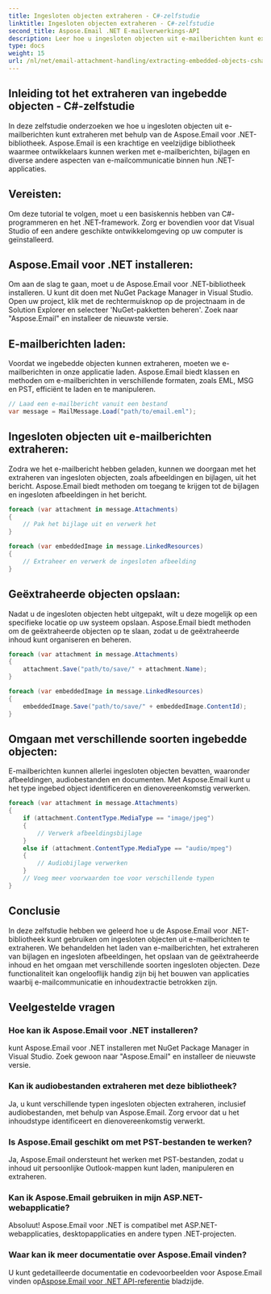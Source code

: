 ```yaml
---
title: Ingesloten objecten extraheren - C#-zelfstudie
linktitle: Ingesloten objecten extraheren - C#-zelfstudie
second_title: Aspose.Email .NET E-mailverwerkings-API
description: Leer hoe u ingesloten objecten uit e-mailberichten kunt extraheren met Aspose.Email voor .NET. Stapsgewijze handleiding met codevoorbeelden.
type: docs
weight: 15
url: /nl/net/email-attachment-handling/extracting-embedded-objects-csharp-tutorial/
---
```


## Inleiding tot het extraheren van ingebedde objecten - C#-zelfstudie

In deze zelfstudie onderzoeken we hoe u ingesloten objecten uit e-mailberichten kunt extraheren met behulp van de Aspose.Email voor .NET-bibliotheek. Aspose.Email is een krachtige en veelzijdige bibliotheek waarmee ontwikkelaars kunnen werken met e-mailberichten, bijlagen en diverse andere aspecten van e-mailcommunicatie binnen hun .NET-applicaties.

## Vereisten:

Om deze tutorial te volgen, moet u een basiskennis hebben van C#-programmeren en het .NET-framework. Zorg er bovendien voor dat Visual Studio of een andere geschikte ontwikkelomgeving op uw computer is geïnstalleerd.

## Aspose.Email voor .NET installeren:

Om aan de slag te gaan, moet u de Aspose.Email voor .NET-bibliotheek installeren. U kunt dit doen met NuGet Package Manager in Visual Studio. Open uw project, klik met de rechtermuisknop op de projectnaam in de Solution Explorer en selecteer 'NuGet-pakketten beheren'. Zoek naar "Aspose.Email" en installeer de nieuwste versie.

## E-mailberichten laden:

Voordat we ingebedde objecten kunnen extraheren, moeten we e-mailberichten in onze applicatie laden. Aspose.Email biedt klassen en methoden om e-mailberichten in verschillende formaten, zoals EML, MSG en PST, efficiënt te laden en te manipuleren.

```csharp
// Laad een e-mailbericht vanuit een bestand
var message = MailMessage.Load("path/to/email.eml");
```

## Ingesloten objecten uit e-mailberichten extraheren:

Zodra we het e-mailbericht hebben geladen, kunnen we doorgaan met het extraheren van ingesloten objecten, zoals afbeeldingen en bijlagen, uit het bericht. Aspose.Email biedt methoden om toegang te krijgen tot de bijlagen en ingesloten afbeeldingen in het bericht.

```csharp
foreach (var attachment in message.Attachments)
{
    // Pak het bijlage uit en verwerk het
}

foreach (var embeddedImage in message.LinkedResources)
{
    // Extraheer en verwerk de ingesloten afbeelding
}
```

## Geëxtraheerde objecten opslaan:

Nadat u de ingesloten objecten hebt uitgepakt, wilt u deze mogelijk op een specifieke locatie op uw systeem opslaan. Aspose.Email biedt methoden om de geëxtraheerde objecten op te slaan, zodat u de geëxtraheerde inhoud kunt organiseren en beheren.

```csharp
foreach (var attachment in message.Attachments)
{
    attachment.Save("path/to/save/" + attachment.Name);
}

foreach (var embeddedImage in message.LinkedResources)
{
    embeddedImage.Save("path/to/save/" + embeddedImage.ContentId);
}
```

## Omgaan met verschillende soorten ingebedde objecten:

E-mailberichten kunnen allerlei ingesloten objecten bevatten, waaronder afbeeldingen, audiobestanden en documenten. Met Aspose.Email kunt u het type ingebed object identificeren en dienovereenkomstig verwerken.

```csharp
foreach (var attachment in message.Attachments)
{
    if (attachment.ContentType.MediaType == "image/jpeg")
    {
        // Verwerk afbeeldingsbijlage
    }
    else if (attachment.ContentType.MediaType == "audio/mpeg")
    {
        // Audiobijlage verwerken
    }
    // Voeg meer voorwaarden toe voor verschillende typen
}
```

## Conclusie

In deze zelfstudie hebben we geleerd hoe u de Aspose.Email voor .NET-bibliotheek kunt gebruiken om ingesloten objecten uit e-mailberichten te extraheren. We behandelden het laden van e-mailberichten, het extraheren van bijlagen en ingesloten afbeeldingen, het opslaan van de geëxtraheerde inhoud en het omgaan met verschillende soorten ingesloten objecten. Deze functionaliteit kan ongelooflijk handig zijn bij het bouwen van applicaties waarbij e-mailcommunicatie en inhoudextractie betrokken zijn.

## Veelgestelde vragen

### Hoe kan ik Aspose.Email voor .NET installeren?

kunt Aspose.Email voor .NET installeren met NuGet Package Manager in Visual Studio. Zoek gewoon naar "Aspose.Email" en installeer de nieuwste versie.

### Kan ik audiobestanden extraheren met deze bibliotheek?

Ja, u kunt verschillende typen ingesloten objecten extraheren, inclusief audiobestanden, met behulp van Aspose.Email. Zorg ervoor dat u het inhoudstype identificeert en dienovereenkomstig verwerkt.

### Is Aspose.Email geschikt om met PST-bestanden te werken?

Ja, Aspose.Email ondersteunt het werken met PST-bestanden, zodat u inhoud uit persoonlijke Outlook-mappen kunt laden, manipuleren en extraheren.

### Kan ik Aspose.Email gebruiken in mijn ASP.NET-webapplicatie?

Absoluut! Aspose.Email voor .NET is compatibel met ASP.NET-webapplicaties, desktopapplicaties en andere typen .NET-projecten.

### Waar kan ik meer documentatie over Aspose.Email vinden?

 U kunt gedetailleerde documentatie en codevoorbeelden voor Aspose.Email vinden op[Aspose.Email voor .NET API-referentie](https://reference.aspose.com/email/net/) bladzijde.